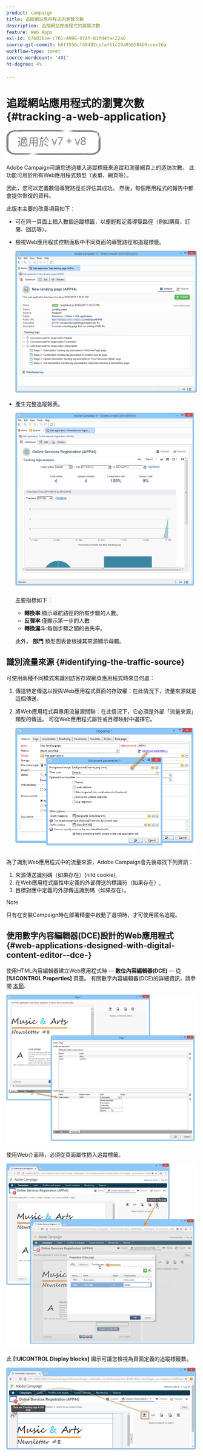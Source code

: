 ```yaml
---
product: campaign
title: 追蹤網站應用程式的瀏覽次數
description: 追蹤網站應用程式的瀏覽次數
feature: Web Apps
exl-id: 07bd36ce-c701-4998-974f-81fd4fac22a0
source-git-commit: b6f1556cf49492cefaf61c29a058584b0ccee16a
workflow-type: tm+mt
source-wordcount: '401'
ht-degree: 4%

---
```


# 追蹤網站應用程式的瀏覽次數{#tracking-a-web-application}

![](../../assets/common.svg)

Adobe Campaign可讓您透過插入追蹤標籤來追蹤和測量網頁上的造訪次數。 此功能可用於所有Web應用程式類型（表單、網頁等）。

因此，您可以定義數個導覽路徑並評估其成功。 然後，每個應用程式的報告中都會提供恢復的資料。

此版本主要的改善項目如下：

* 可在同一頁面上插入數個追蹤標籤，以便輕鬆定義導覽路徑（例如購買、訂閱、回訪等）。
* 檢視Web應用程式控制面板中不同頁面的導覽路徑和追蹤標籤。

   ![](assets/trackers_1.png)

* 產生完整追蹤報表。

   ![](assets/trackers_5.png)

   主要指標如下：

   * **轉換率**:顯示導航路徑的所有步驟的人數。
   * **反彈率**:僅顯示第一步的人數
   * **轉換漏斗**:每個步驟之間的丟失率。

   此外， **部門** 類型圖表會根據其來源顯示母體。

## 識別流量來源 {#identifying-the-traffic-source}

可使用兩種不同模式來識別訪客存取網頁應用程式時來自何處：

1. 傳送特定傳送以授與Web應用程式頁面的存取權：在此情況下，流量來源就是這個傳送，
1. 將Web應用程式與專用流量源關聯：在此情況下，它必須是外部「流量來源」類型的傳送。 可從Web應用程式屬性或目標映射中選擇它。

   ![](assets/trackers_6.png)

為了識別Web應用程式中的流量來源，Adobe Campaign會先後尋找下列資訊：

1. 來源傳送識別碼（如果存在）(nlId cookie),
1. 在Web應用程式屬性中定義的外部傳送的標識符（如果存在）,
1. 目標對應中定義的外部傳送識別碼（如果存在）。

>[!NOTE]
>
>只有在安裝Campaign時在部署精靈中啟動了選項時，才可使用匿名追蹤。

## 使用數字內容編輯器(DCE)設計的Web應用程式 {#web-applications-designed-with-digital-content-editor--dce-}

使用HTML內容編輯器建立Web應用程式時 —  **數位內容編輯器(DCE)**  — 從 **[!UICONTROL Properties]** 頁簽。 有關數字內容編輯器(DCE)的詳細資訊，請參閱 [本節](about-campaign-html-editor.md).

![](assets/trackers_2.png)

使用Web介面時，必須從頁面屬性插入追蹤標籤。

![](assets/trackers_3.png)

此 **[!UICONTROL Display blocks]** 圖示可讓您檢視為頁面定義的追蹤標籤數。

![](assets/trackers_4.png)
